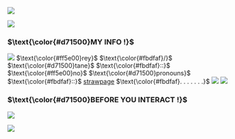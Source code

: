 ![](https://files.catbox.moe/jk95sw.gif)

![](https://komarev.com/ghpvc/?username=idiosyncraticNerd) 

<p align="center">
<h3>$\text{\color{#d71500}MY INFO !}$ </h3>
</p>
  
![](https://files.catbox.moe/gtntcg.gif) $\text{\color{#ff5e00}rey}$ $\text{\color{#fbdfaf}/}$ $\text{\color{#d71500}tane}$  $\text{\color{#fbdfaf}::}$ $\text{\color{#ff5e00}no}$ $\text{\color{#d71500}pronouns}$  $\text{\color{#fbdfaf}::}$  [strawpage](https://tanesobs.straw.page/) $\text{\color{#fbdfaf}. . . . . . .}$ ![](https://files.catbox.moe/dk25kt.gif)
![](https://files.catbox.moe/jk95sw.gif)

<p align="center">
<h3>$\text{\color{#d71500}BEFORE YOU INTERACT !}$ </h3>
</p>

![](https://files.catbox.moe/z36dwb.png)

![](https://files.catbox.moe/jk95sw.gif)
